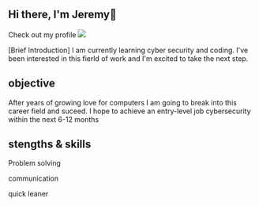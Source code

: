 ## Hi there, I'm Jeremy👋
Check out my profile
<a href="https://www.linkedin.com/in/jeremy-korman-a4b470312"><img src="https://img.shields.io/badge/-LinkedIn-0072b1?&stlye=for-the-badge&logo=linkedin&logoColor=white" /></a>

[Brief Introduction]
I am currently learning cyber security and coding. I've been interested in this fierld of work and I'm excited to take the next step.

## objective 

After years of growing love for computers I am going to break into this career field and suceed. I hope to achieve an entry-level job cybersecurity within the next 6-12 months

## stengths & skills

Problem solving

communication

quick leaner



<!--
**J-korman/J-korman** is a ✨ _special_ ✨ repository because its `README.md` (this file) appears on your GitHub profile.

Here are some ideas to get you started:

- 🔭 I’m currently working on ...
- 🌱 I’m currently learning ...
- 👯 I’m looking to collaborate on ...
- 🤔 I’m looking for help with ...
- 💬 Ask me about ...
- 📫 How to reach me: ...
- 😄 Pronouns: ...
- ⚡ Fun fact: ...
-->
